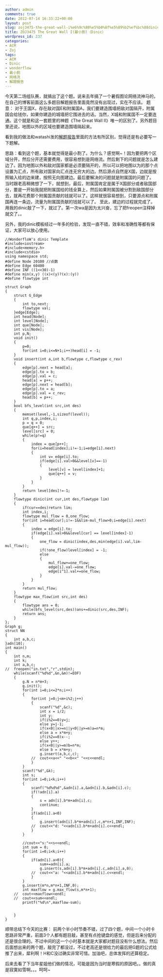 ```yaml
---
author: admin
comments: true
date: 2012-07-14 16:33:22+00:00
layout: post
slug: zoj3475-the-great-wall-i%e6%9c%80%e5%b0%8f%e5%89%b2%ef%bc%88dinic%ef%bc%89
title: ZOJ3475 The Great Wall I(最小割)（Dinic）
wordpress_id: 237
categories:
- ACM
- Zoj
tags:
- ACM
- Dinic
- wonderflow
- 最小割
- 网络流
- 解题报告
---
```


今天第二场组队赛，就搞出了这个题。说来去年搞了一个暑假图论网络流神马的，在自己的博客前面这么多题目解题报告里面竟然没有出现过，实在不应该。
题意：
对于王国X，存在敌对国E和附属国A，我们要建造围墙把敌对国隔开，附属国会给钱你，如果你建造的城墙把它围进去的话。当然，X城和附属国不一定要连通。这个就是和这一套题里的神题《The Great Wall II》唯一的区别了。另外题目里还说，地图以外的区域也要建造围墙隔起来。

看到我的做法和watashi发的[解题报告](http://blog.watashi.ws/1877/zojmonthly1102/)里面的方法有所区别，觉得还是有必要写一下题解。

思路：看到这个题，基本就觉得是最小割了。为什么？感觉啊~！因为要把两个区域分开，然后分开还需要费用，很容易想到是网络流。然后剩下的问题就是怎么建边了。因为地图以外和敌对国家都是必须要隔开的，所以可以把地图以为的那个点设置为汇点，所有敌对国家向汇点连无穷大的边。然后源点自然是X国，边就是按照输入给的边来建，按照无向图建边。最后要解决的问题就是附属国的问题了。
当时跟老高稍微想了一下，就想到，最后，附属国肯定是属于X国部分或者敌国部分，要是一开始我就把附属国给的钱全算上，然后如果附属国被分割到敌国部分去，就再花费那个附属国贡献的钱就可以了。这样就很容易想到，只要源点和附属国再连一条边，流量为附属国贡献的钱就可以了。
至此，建边的过程就完成了。用我的dinic敲了一下，就过了。第一次wa是因为太兴奋，忘了把freopen注释掉就交了。。

另外，我的dinic模板经过一年多的检验，发现一直不错，效率和准确性等都有保证，大家可以放心使用。

```
//WonderfloW's dinic Template
#include<iostream>
#include<memory.h>
#include<cstdio>
using namespace std;
#define Node 20100 //点数
#define Edge 60400
#define INF ((1<<30)-1)
#define min(x,y) ((x)<(y)?(x):(y))
#define flowtype int

struct Graph
{
	struct G_Edge
	{
		int to,next;
		flowtype val;
	}edge[Edge];
	int head[Node];
	int level[Node];
	int que[Node];
	int vis[Node];
	int p,N;
	void init()
	{
		p=0;
		for(int i=0;i<=N+1;i++)head[i] = -1;
	}
	void insert(int a,int b,flowtype c,flowtype c_rev)
	{
		edge[p].next = head[a];
		edge[p].to = b;
		edge[p].val = c;
		head[a] = p++;
		edge[p].next = head[b];
		edge[p].to = a;
		edge[p].val = c_rev;
		head[b] = p++;
	}
	bool bfs_level(int src,int des)
	{
		memset(level,-1,sizeof(level));
		int q,p,index,i;
		p = q = 0;
		que[q++] = src;
		level[src] = 0;
		while(p!=q)
		{
			index = que[p++];
			for(i=head[index];i!=-1;i=edge[i].next)
			{
				int v= edge[i].to;
				if(edge[i].val>0&&level[v]==-1)
				{
					level[v] = level[index]+1;
					que[q++] = v;
				}
			}
		}
		return level[des]!=-1;
	}
	flowtype dinic(int cur,int des,flowtype lim)
	{
		if(cur==des)return lim;
		int index,i;
		flowtype mul_flow = 0,one_flow;
		for(int i=head[cur];i!=-1&&lim-mul_flow>0;i=edge[i].next)
		{
			index = edge[i].to;
			if(edge[i].val>0&&level[cur] == level[index]-1)
			{
				one_flow = dinic(index,des,min(edge[i].val,lim-mul_flow));
				if(!one_flow)level[index] = -1;
				else
				{
					mul_flow+=one_flow;
					edge[i].val-=one_flow;
					edge[i^1].val+=one_flow;
				}
			}
		}
		return mul_flow;
	}
	flowtype max_flow(int src,int des)
	{
		flowtype ans = 0;
		while(bfs_level(src,des))ans+=dinic(src,des,INF);
		return ans;
	}
};
Graph g;
struct NN
{
	int a,b,c;
}adn[10];
int main()
{
	int n,m;
	int k;
	int a,b,c;
//	freopen("in.txt","r",stdin);
	while(scanf("%d%d",&n,&m)!=EOF)
	{
		g.N = n*m+3;
		g.init();
		for(int i=0;i<=2*n;i++)
		{
			for(int j=0;j<m+i%2;j++)
			{
				scanf("%d",&c);
				int x = i/2;
				int y;
				if(i%2==0)y=j;
				else y=j-1;
				if(x<0||x>=n||y<0||y>=m)a=n*m;
				else a = x*m+y;
				if(i%2==0)x--;
				else y++;
				if(x<0||y>=m)b=n*m;
				else b = x*m+y;
				g.insert(a,b,c,c);
			//	cout<<a<<" "<<b<<" "<<c<<endl;
			}
		}
		scanf("%d",&k);
		int s;
		for(int i=0;i<k;i++)
		{
			scanf("%d%d%d",&adn[i].a,&adn[i].b,&adn[i].c);
			if(!adn[i].a)
			{
				s = adn[i].b*m+adn[i].c;
				continue;
			}
			if(adn[i].a<0)
			{
				g.insert(adn[i].b*m+adn[i].c,m*n+1,INF,INF);
			//	cout<<"d: "<<adn[i].b*m+adn[i].c<<endl;
			}
		}

		//cout<<"s:"<<s<<endl;
		int sum = 0;
		for(int i=0;i<k;i++)
		{
			if(adn[i].a>0){
				sum+=adn[i].a;
				g.insert(s,adn[i].b*m+adn[i].c,adn[i].a,0);
			//	cout<<"a: "<<adn[i].b*m+adn[i].c<<endl;
			}
		}
		g.insert(m*n,m*n+1,INF,0);
		int maxflow = g.max_flow(s,m*n+1);
	//	cout<<maxflow<<endl;
	//	cout<<sum<<endl;
		printf("%d\n",maxflow-sum);


	}
}
```


顺带总结下今天的比赛：
前两个半小时节奏不错，过了四个题，中间一个小时卡思路非常严重，前面3个人都有题目敲，甚至有点抢键盘的感觉，但是后来分配的还是很合理的。不过中间的这一个小时基本就是大家都对题目没有什么想法。然后后面想出来的两个题，敲完了都没过，不过老高还是很给力的最后把G题的公式给推了出来，犀利啊！H和C没过确实非常可惜。加油吧，总体发挥的还算稳定。

后来去看了下当年星姐他们做的情况，可能是因为当时是寒假的原因吧。。做的真是寂寞如雪啊。。。呵呵~
